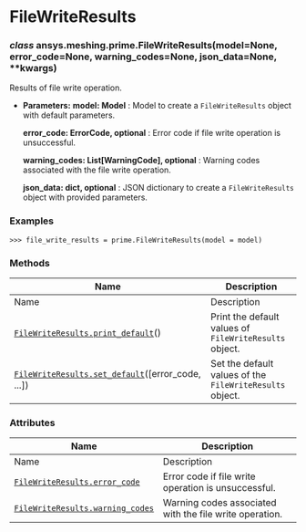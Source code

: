 # FileWriteResults

<a id="ansys.meshing.prime.FileWriteResults"></a>

### *class* ansys.meshing.prime.FileWriteResults(model=None, error_code=None, warning_codes=None, json_data=None, \*\*kwargs)

Results of file write operation.

* **Parameters:**
  **model: Model**
  : Model to create a `FileWriteResults` object with default parameters.

  **error_code: ErrorCode, optional**
  : Error code if file write operation is unsuccessful.

  **warning_codes: List[WarningCode], optional**
  : Warning codes associated with the file write operation.

  **json_data: dict, optional**
  : JSON dictionary to create a `FileWriteResults` object with provided parameters.

### Examples

```pycon
>>> file_write_results = prime.FileWriteResults(model = model)
```

<!-- !! processed by numpydoc !! -->

### Methods

| Name | Description |
|-----------------------------------------------------------------------------------------------------------------------------------------------------------|----------------------------------------------------------|
| Name | Description |
| [`FileWriteResults.print_default`](ansys.meshing.prime.FileWriteResults.print_default.md#ansys.meshing.prime.FileWriteResults.print_default)()            | Print the default values of `FileWriteResults` object.   |
| [`FileWriteResults.set_default`](ansys.meshing.prime.FileWriteResults.set_default.md#ansys.meshing.prime.FileWriteResults.set_default)([error_code, ...]) | Set the default values of the `FileWriteResults` object. |

### Attributes

| Name | Description |
|----------------------------------------------------------------------------------------------------------------------------------------------|---------------------------------------------------------|
| Name | Description |
| [`FileWriteResults.error_code`](ansys.meshing.prime.FileWriteResults.error_code.md#ansys.meshing.prime.FileWriteResults.error_code)          | Error code if file write operation is unsuccessful.     |
| [`FileWriteResults.warning_codes`](ansys.meshing.prime.FileWriteResults.warning_codes.md#ansys.meshing.prime.FileWriteResults.warning_codes) | Warning codes associated with the file write operation. |
<!-- vale on -->
